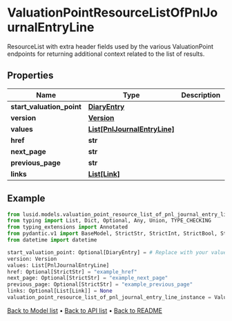 # ValuationPointResourceListOfPnlJournalEntryLine

ResourceList with extra header fields used by the various ValuationPoint endpoints for returning additional context related to the list of results.
## Properties
Name | Type | Description | Notes
------------ | ------------- | ------------- | -------------
**start_valuation_point** | [**DiaryEntry**](DiaryEntry.md) |  | [optional] 
**version** | [**Version**](Version.md) |  | 
**values** | [**List[PnlJournalEntryLine]**](PnlJournalEntryLine.md) |  | 
**href** | **str** |  | [optional] 
**next_page** | **str** |  | [optional] 
**previous_page** | **str** |  | [optional] 
**links** | [**List[Link]**](Link.md) |  | [optional] 
## Example

```python
from lusid.models.valuation_point_resource_list_of_pnl_journal_entry_line import ValuationPointResourceListOfPnlJournalEntryLine
from typing import List, Dict, Optional, Any, Union, TYPE_CHECKING
from typing_extensions import Annotated
from pydantic.v1 import BaseModel, StrictStr, StrictInt, StrictBool, StrictFloat, StrictBytes, Field, validator, ValidationError, conlist, constr
from datetime import datetime

start_valuation_point: Optional[DiaryEntry] = # Replace with your value
version: Version
values: List[PnlJournalEntryLine]
href: Optional[StrictStr] = "example_href"
next_page: Optional[StrictStr] = "example_next_page"
previous_page: Optional[StrictStr] = "example_previous_page"
links: Optional[List[Link]] = None
valuation_point_resource_list_of_pnl_journal_entry_line_instance = ValuationPointResourceListOfPnlJournalEntryLine(start_valuation_point=start_valuation_point, version=version, values=values, href=href, next_page=next_page, previous_page=previous_page, links=links)

```

[Back to Model list](../README.md#documentation-for-models) &#8226; [Back to API list](../README.md#documentation-for-api-endpoints) &#8226; [Back to README](../README.md)

